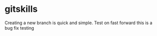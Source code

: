# gitskills
Creating a new branch is quick and simple.
Test on fast forward
this is a bug fix testing
